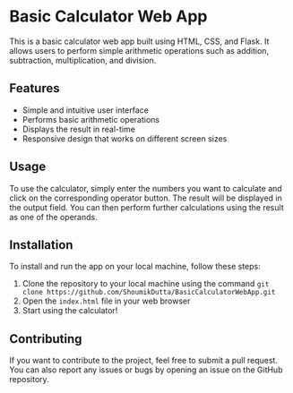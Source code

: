# Basic Calculator Web App

This is a basic calculator web app built using HTML, CSS, and Flask. It allows users to perform simple arithmetic operations such as addition, subtraction, multiplication, and division.

## Features

- Simple and intuitive user interface
- Performs basic arithmetic operations
- Displays the result in real-time
- Responsive design that works on different screen sizes

## Usage

To use the calculator, simply enter the numbers you want to calculate and click on the corresponding operator button. The result will be displayed in the output field. You can then perform further calculations using the result as one of the operands.

## Installation

To install and run the app on your local machine, follow these steps:

1. Clone the repository to your local machine using the command `git clone https://github.com/ShoumikDutta/BasicCalculatorWebApp.git`
2. Open the `index.html` file in your web browser
3. Start using the calculator!

## Contributing

If you want to contribute to the project, feel free to submit a pull request. You can also report any issues or bugs by opening an issue on the GitHub repository.

